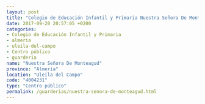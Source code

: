 ```yaml
---
layout: post
title: "Colegio de Educación Infantil y Primaria Nuestra Señora De Monteagud"
date: 2017-09-20 20:57:05 +0200
categories:
- Colegio de Educación Infantil y Primaria
- almeria
- uleila-del-campo
- Centro público
- guarderia
name: "Nuestra Señora De Monteagud"
province: "Almería"
location: "Uleila del Campo"
code: "4004231"
type: "Centro público"
permalink: /guarderias/nuestra-senora-de-monteagud.html
---
```

